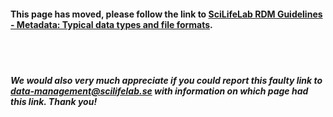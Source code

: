 #### This page has moved, please follow the link to **[SciLifeLab RDM Guidelines - Metadata: Typical data types and file formats](https://data-guidelines.scilifelab.se/topics/metadata/#typical-data-types-and-file-formats)**.
<br/><br/>

##### We would also very much appreciate if you could report this faulty link to **[data-management@scilifelab.se](mailto:data-management@scilifelab.se?subject=DSW:%20Faulty%20link)** with information on which page had this link. Thank you!